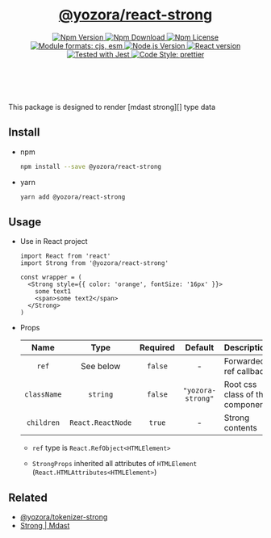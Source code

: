 <header>
  <h1 align="center">
    <a href="https://github.com/guanghechen/yozora-react/tree/master/packages/strong#readme">@yozora/react-strong</a>
  </h1>
  <div align="center">
    <a href="https://www.npmjs.com/package/@yozora/react-strong">
      <img
        alt="Npm Version"
        src="https://img.shields.io/npm/v/@yozora/react-strong.svg"
      />
    </a>
    <a href="https://www.npmjs.com/package/@yozora/react-strong">
      <img
        alt="Npm Download"
        src="https://img.shields.io/npm/dm/@yozora/react-strong.svg"
      />
    </a>
    <a href="https://www.npmjs.com/package/@yozora/react-strong">
      <img
        alt="Npm License"
        src="https://img.shields.io/npm/l/@yozora/react-strong.svg"
      />
    </a>
    <a href="#install">
      <img
        alt="Module formats: cjs, esm"
        src="https://img.shields.io/badge/module_formats-cjs%2C%20esm-green.svg"
      />
    </a>
    <a href="https://github.com/nodejs/node">
      <img
        alt="Node.js Version"
        src="https://img.shields.io/node/v/@yozora/react-strong"
      />
    </a>
    <a href="https://github.com/facebook/react">
      <img
        alt="React version"
        src="https://img.shields.io/npm/dependency-version/@yozora/react-strong/peer/react"
      />
    </a>
    <a href="https://github.com/facebook/jest">
      <img
        alt="Tested with Jest"
        src="https://img.shields.io/badge/tested_with-jest-9c465e.svg"
      />
    </a>
    <a href="https://github.com/prettier/prettier">
      <img
        alt="Code Style: prettier"
        src="https://img.shields.io/badge/code_style-prettier-ff69b4.svg?style=flat-square"
      />
    </a>
  </div>
</header>
<br/>

This package is designed to render [mdast strong][] type data


## Install

* npm

  ```bash
  npm install --save @yozora/react-strong
  ```

* yarn

  ```bash
  yarn add @yozora/react-strong
  ```

## Usage

* Use in React project

  ```tsx
  import React from 'react'
  import Strong from '@yozora/react-strong'

  const wrapper = (
    <Strong style={{ color: 'orange', fontSize: '16px' }}>
      some text1
      <span>some text2</span>
    </Strong>
  )
  ```

* Props

  Name        | Type              | Required  | Default           | Description
  :----------:|:-----------------:|:---------:|:-----------------:|:-------------
  `ref`       | See below         | `false`   | -                 | Forwarded ref callback
  `className` | `string`          | `false`   | `"yozora-strong"` | Root css class of the component
  `children`  | `React.ReactNode` | `true`    | -                 | Strong contents


  - `ref` type is `React.RefObject<HTMLElement>`

  - `StrongProps` inherited all attributes of
    `HTMLElement` (`React.HTMLAttributes<HTMLElement>`)


## Related

* [@yozora/tokenizer-strong][]
* [Strong | Mdast][mdast]



[mdast]: https://github.com/syntax-tree/mdast#strong
[@yozora/tokenizer-strong]: https://www.npmjs.com/package/@yozora/tokenizer-strong
